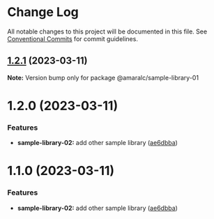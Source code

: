 # Change Log

All notable changes to this project will be documented in this file.
See [Conventional Commits](https://conventionalcommits.org) for commit guidelines.

## [1.2.1](https://github.com/amaralc/nx-integrated-template/compare/@amaralc/sample-library-01@1.2.0...@amaralc/sample-library-01@1.2.1) (2023-03-11)

**Note:** Version bump only for package @amaralc/sample-library-01

# 1.2.0 (2023-03-11)

### Features

- **sample-library-02:** add other sample library ([ae6dbba](https://github.com/amaralc/nx-integrated-template/commit/ae6dbba373359c927d0d796d1fee8d0e1af38002))

# 1.1.0 (2023-03-11)

### Features

- **sample-library-02:** add other sample library ([ae6dbba](https://github.com/amaralc/nx-integrated-template/commit/ae6dbba373359c927d0d796d1fee8d0e1af38002))
